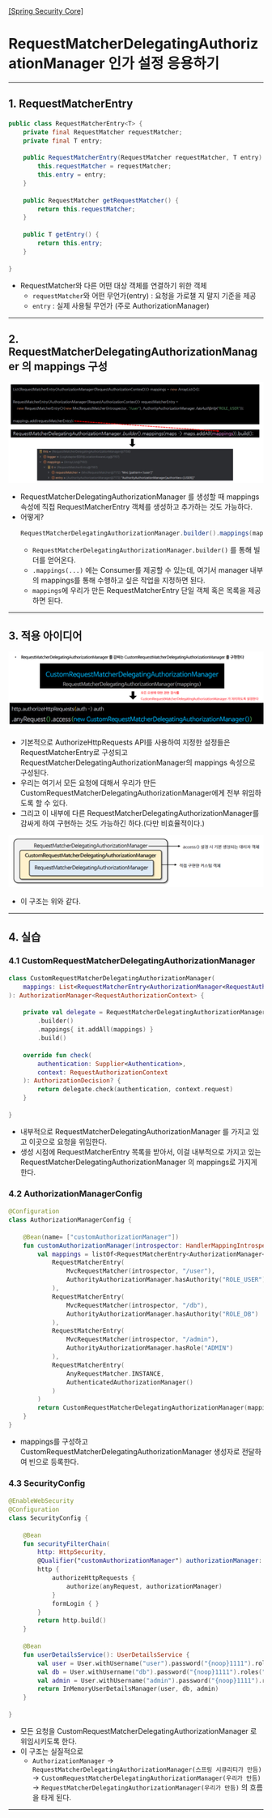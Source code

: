 <nav>
    <a href="../../#authorization-architecture" target="_blank">[Spring Security Core]</a>
</nav>

# RequestMatcherDelegatingAuthorizationManager 인가 설정 응용하기

---

## 1. RequestMatcherEntry
```java
public class RequestMatcherEntry<T> {
	private final RequestMatcher requestMatcher;
	private final T entry;
    
	public RequestMatcherEntry(RequestMatcher requestMatcher, T entry) {
		this.requestMatcher = requestMatcher;
		this.entry = entry;
	}

	public RequestMatcher getRequestMatcher() {
		return this.requestMatcher;
	}

	public T getEntry() {
		return this.entry;
	}

}
```
- RequestMatcher와 다른 어떤 대상 객체를 연결하기 위한 객체
  - `requestMatcher`와 어떤 무언가(entry) : 요청을 가로챌 지 말지 기준을 제공
  - `entry` : 실제 사용될 무언가 (주로 AuthorizationManager)

---

## 2. RequestMatcherDelegatingAuthorizationManager 의 mappings 구성
![custom-request-matcher-delegating-authorization-manager-1](./imgs/custom-request-matcher-delegating-authorization-manager-1.png)

- RequestMatcherDelegatingAuthorizationManager 를 생성할 때 mappings 속성에 직접 RequestMatcherEntry 객체를 생성하고 추가하는 것도 가능하다.
- 어떻게?
    ```java
    RequestMatcherDelegatingAuthorizationManager.builder().mappings(maps -> maps.addAll(mappings)).build());
    ```
    - `RequestMatcherDelegatingAuthorizationManager.builder()` 를 통해 빌더를 얻어온다.
    - `.mappings(...)` 에는 Consumer를 제공할 수 있는데, 여기서 manager 내부의 mappings를 통해 수행하고 싶은 작업을 지정하면 된다.
    - `mappings`에 우리가 만든 RequestMatcherEntry 단일 객체 혹은 목록을 제공하면 된다.

---

## 3. 적용 아이디어
![custom-request-matcher-delegating-authorization-manager-2](./imgs/custom-request-matcher-delegating-authorization-manager-2.png)

- 기본적으로 AuthorizeHttpRequests API를 사용하여 지정한 설정들은 RequestMatcherEntry로 구성되고
RequestMatcherDelegatingAuthorizationManager의 mappings 속성으로 구성된다.
- 우리는 여기서 모든 요청에 대해서 우리가 만든 CustomRequestMatcherDelegatingAuthorizationManager에게 전부 위임하도록 할 수 있다.
- 그리고 이 내부에 다른 RequestMatcherDelegatingAuthorizationManager를 감싸게 하여 구현하는 것도 가능하긴 하다.(다만 비효율적이다.)

![custom-request-matcher-delegating-authorization-manager-3](./imgs/custom-request-matcher-delegating-authorization-manager-3.png)

- 이 구조는 위와 같다.

---

## 4. 실습

### 4.1 CustomRequestMatcherDelegatingAuthorizationManager
```kotlin
class CustomRequestMatcherDelegatingAuthorizationManager(
    mappings: List<RequestMatcherEntry<AuthorizationManager<RequestAuthorizationContext>>>
): AuthorizationManager<RequestAuthorizationContext> {

    private val delegate = RequestMatcherDelegatingAuthorizationManager
        .builder()
        .mappings{ it.addAll(mappings) }
        .build()

    override fun check(
        authentication: Supplier<Authentication>,
        context: RequestAuthorizationContext
    ): AuthorizationDecision? {
        return delegate.check(authentication, context.request)
    }

}
```
- 내부적으로 RequestMatcherDelegatingAuthorizationManager 를 가지고 있고 이곳으로 요청을 위임한다.
- 생성 시점에 RequestMatcherEntry 목록을 받아서, 이걸 내부적으로 가지고 있는 RequestMatcherDelegatingAuthorizationManager 의
mappings로 가지게 한다.

### 4.2 AuthorizationManagerConfig
```kotlin
@Configuration
class AuthorizationManagerConfig {

    @Bean(name= ["customAuthorizationManager"])
    fun customAuthorizationManager(introspector: HandlerMappingIntrospector): AuthorizationManager<RequestAuthorizationContext> {
        val mappings = listOf<RequestMatcherEntry<AuthorizationManager<RequestAuthorizationContext>>>(
            RequestMatcherEntry(
                MvcRequestMatcher(introspector, "/user"),
                AuthorityAuthorizationManager.hasAuthority("ROLE_USER")
            ),
            RequestMatcherEntry(
                MvcRequestMatcher(introspector, "/db"),
                AuthorityAuthorizationManager.hasAuthority("ROLE_DB")
            ),
            RequestMatcherEntry(
                MvcRequestMatcher(introspector, "/admin"),
                AuthorityAuthorizationManager.hasRole("ADMIN")
            ),
            RequestMatcherEntry(
                AnyRequestMatcher.INSTANCE,
                AuthenticatedAuthorizationManager()
            )
        )
        return CustomRequestMatcherDelegatingAuthorizationManager(mappings)
    }
}
```
- mappings를 구성하고 CustomRequestMatcherDelegatingAuthorizationManager 생성자로 전달하여 빈으로 등록한다.

### 4.3 SecurityConfig
```kotlin
@EnableWebSecurity
@Configuration
class SecurityConfig {

    @Bean
    fun securityFilterChain(
        http: HttpSecurity,
        @Qualifier("customAuthorizationManager") authorizationManager: AuthorizationManager<RequestAuthorizationContext>): SecurityFilterChain {
        http {
            authorizeHttpRequests {
                authorize(anyRequest, authorizationManager)
            }
            formLogin { }
        }
        return http.build()
    }

    @Bean
    fun userDetailsService(): UserDetailsService {
        val user = User.withUsername("user").password("{noop}1111").roles("USER").build()
        val db = User.withUsername("db").password("{noop}1111").roles("DB").build()
        val admin = User.withUsername("admin").password("{noop}1111").roles("ADMIN", "SECURE").build()
        return InMemoryUserDetailsManager(user, db, admin)
    }

}
```
- 모든 요청을 CustomRequestMatcherDelegatingAuthorizationManager 로 위임시키도록 한다.
- 이 구조는 실질적으로
  - `AuthorizationManager` -> `RequestMatcherDelegatingAuthorizationManager(스프링 시큐리티가 만듬)` -> `CustomRequestMatcherDelegatingAuthorizationManager(우리가 만듬)` ->
  `RequestMatcherDelegatingAuthorizationManager(우리가 만듬)` 의 흐름을 타게 된다.

---

